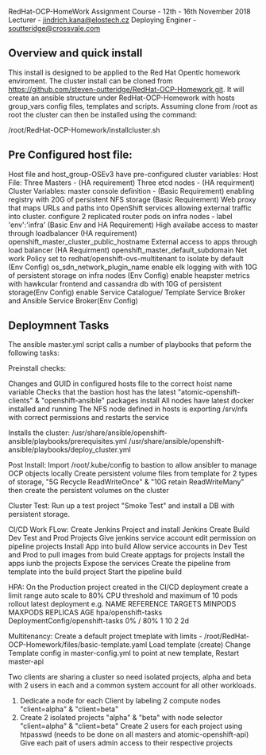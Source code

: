 RedHat-OCP-HomeWork Assignment
Course - 12th - 16th November 2018
Lecturer - jindrich.kana@elostech.cz
Deploying Enginer - soutteridge@crossvale.com


Overview and quick install
--------------------------
This install is designed to be applied to the Red Hat Opentlc homework enviroment.
The cluster install can be cloned from https://github.com/steven-outteridge/RedHat-OCP-Homework.git.
It will create an ansible structure under RedHat-OCP-Homework with hosts group_vars config files, templates and scripts.
Assuming clone from /root as root the cluster can then be installed using the command:

/root/RedHat-OCP-Homework/installcluster.sh


Pre Configured host file:
-------------------------
Host file and host_group-OSEv3 have pre-configured cluster variables:
   Host File:
   Three Masters - (HA requirement)
   Three etcd nodes - (HA requirment)
   Cluster Variables:
   master console definition - (Basic Requirement)
   enabling registry with 20G of persistent NFS storage (Basic Requirement)
   Web proxy that maps URLs and paths into OpenShift services allowing external traffic into cluster.
   configure 2 replicated router pods on infra nodes - label 'env':'infra' (Basic Env and HA Requirement)
   High availabe access to master through loadbalancer (HA requirement)
      openshift_master_cluster_public_hostname
   External access to apps through load balancer (HA Requirment)
      openshift_master_default_subdomain
   Net work Policy set to redhat/openshift-ovs-multitenant to isolate by default (Env Config)
      os_sdn_network_plugin_name
   enable elk logging with with 10G of persistent storage on infra nodes (Env Config)
   enable heapster metrics with hawkcular frontend and cassandra db with 10G of persistent storage(Env Config)
   enable Service Catalogue/ Template Service Broker and Ansible Service Broker(Env Config)
   
   
   
Deploymnent Tasks
-----------------
The ansible master.yml script calls a number of playbooks that peform the following tasks:

Preinstall checks:

Changes and GUID in configured hosts file to the correct hoist name variable
Checks that the bastion host has the latest "atomic-openshift-clients" & "openshift-ansible" packages install
All nodes have latest docker installed and running
The NFS node defined in hosts is exporting /srv/nfs with correct permissions and restarts the service

Installs the cluster:
/usr/share/ansible/openshift-ansible/playbooks/prerequisites.yml
/usr/share/ansible/openshift-ansible/playbooks/deploy_cluster.yml

Post Install:
Import /root/.kube/config to bastion to allow ansibler to manage OCP objects locally
Create persistent volume files from template for 2 types of storage,  "5G Recycle ReadWriteOnce" & "10G retain ReadWriteMany" then create the persistent volumes on the cluster

Cluster Test:
Run up a test project "Smoke Test" and install a DB with persistent storage.

CI/CD Work FLow:
Create Jenkins Project and install Jenkins
Create Build Dev Test and Prod Projects
Give jenkins service account edit permission on pipeline projects
Install App into build
Allow service accounts in Dev Test and Prod to pull images from buld
Create apptags for projects
Install the apps iunb the projects
Expose the services
Create the pipeline from template into the build project
Start the pipeline build 

HPA:
On the Production project created in the CI/CD deployment
create a limit range
auto scale to 80% CPU threshold and maximum of 10 pods
rollout latest deployment
e.g.
   NAME                  REFERENCE                          TARGETS    MINPODS   MAXPODS   REPLICAS   AGE
   hpa/openshift-tasks   DeploymentConfig/openshift-tasks   0% / 80%   1         10        2          2d
   

Multitenancy:
Create a default project tmeplate with limits - /root/RedHat-OCP-Homework/files/basic-template.yaml
Load template (create)
Change Template config in master-config.yml to point at new template,
Restart master-api


Two clients are sharing a cluster so need isolated projects, alpha and beta with 2 users in each and a common system account for all other workloads.
1. Dedicate a node for each Client by labeling 2 compute nodes "client=alpha" & "client=beta"
2. Create 2 isolated projects "alpha" & "beta" with node selector "client=alpha" & "client=beta"
Create 2 users for each project using htpasswd (needs to be done on all masters and atomic-openshift-api)
Give each pait of users admin access to their respective projects


